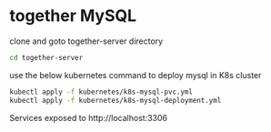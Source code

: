 # together MySQL 

clone and goto together-server directory

```bash
cd together-server
```

use the below kubernetes command to deploy mysql in K8s cluster

```bash
kubectl apply -f kubernetes/k8s-mysql-pvc.yml
kubectl apply -f kubernetes/k8s-mysql-deployment.yml
```

Services exposed to http://localhost:3306
